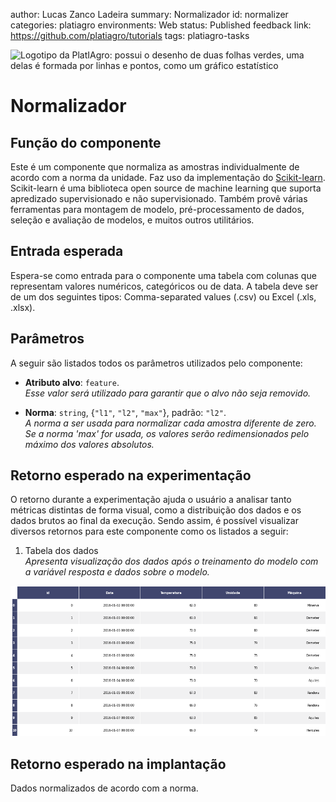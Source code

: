 author: Lucas Zanco Ladeira
summary: Normalizador
id: normalizer
categories: platiagro
environments: Web
status: Published
feedback link: https://github.com/platiagro/tutorials
tags: platiagro-tasks


![Logotipo da PlatIAgro: possui o desenho de duas folhas verdes, uma delas é formada por linhas e pontos, como um gráfico estatístico](img/logo.png)


# Normalizador

## Função do componente

Este é um componente que normaliza as amostras individualmente de acordo com a norma da unidade. Faz uso da implementação do [Scikit-learn](https://scikit-learn.org/stable/modules/generated/sklearn.preprocessing.Normalizer.html). Scikit-learn é uma biblioteca open source de machine learning que suporta apredizado supervisionado e não supervisionado. Também provê várias ferramentas para montagem de modelo, pré-processamento de dados, seleção e avaliação de modelos, e muitos outros utilitários.


## Entrada esperada

Espera-se como entrada para o componente uma tabela com colunas que representam valores numéricos, categóricos ou de data. A tabela deve ser de um dos seguintes tipos: Comma-separated values (.csv) ou Excel (.xls, .xlsx).


## Parâmetros

A seguir são listados todos os parâmetros utilizados pelo componente:

- **Atributo alvo**: `feature`.<br>
<em>Esse valor será utilizado para garantir que o alvo não seja removido.</em>


- **Norma**: `string`, {`"l1"`, `"l2"`, `"max"`}, padrão: `"l2"`.<br>
<em>A norma a ser usada para normalizar cada amostra diferente de zero. Se a norma 'max' for usada, os valores serão redimensionados pelo máximo dos valores absolutos.</em>


## Retorno esperado na experimentação

O retorno durante a experimentação ajuda o usuário a analisar tanto métricas distintas de forma visual, como a distribuição dos dados e os dados brutos ao final da execução. Sendo assim, é possível visualizar diversos retornos para este componente como os listados a seguir:

1. Tabela dos dados<br> <em>Apresenta visualização dos dados após o treinamento do modelo com a variável resposta e dados sobre o modelo.</em>
<img src="img/table.png" width="800">


## Retorno esperado na implantação

Dados normalizados de acordo com a norma.